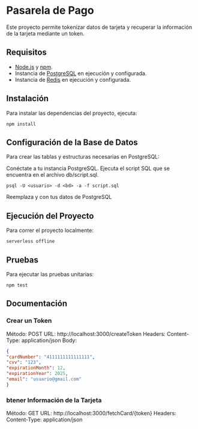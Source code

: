 # Pasarela de Pago

Este proyecto permite tokenizar datos de tarjeta y recuperar la información de la tarjeta mediante un token. 

## Requisitos

- [Node.js](https://nodejs.org/) y [npm](https://www.npmjs.com/).
- Instancia de [PostgreSQL](https://www.postgresql.org/download/) en ejecución y configurada.
- Instancia de [Redis](https://redis.io/download) en ejecución y configurada.

## Instalación

Para instalar las dependencias del proyecto, ejecuta:

````npm install````

## Configuración de la Base de Datos

Para crear las tablas y estructuras necesarias en PostgreSQL:

Conéctate a tu instancia PostgreSQL.
Ejecuta el script SQL que se encuentra en el archivo db/script.sql.

````psql -U <usuario> -d <bd> -a -f script.sql````

Reemplaza <usuario> y <bd> con tus datos de PostgreSQL

## Ejecución del Proyecto

Para correr el proyecto localmente:

````serverless offline````

## Pruebas
Para ejecutar las pruebas unitarias:

````npm test````

## Documentación

### Crear un Token

Método: POST
URL: http://localhost:3000/createToken
Headers: Content-Type: application/json
Body:

```json
{
"cardNumber": "4111111111111111",
"cvv": "123",
"expirationMonth": 12,
"expirationYear": 2025,
"email": "usuario@gmail.com"
}
```


### btener Información de la Tarjeta

Método: GET
URL: http://localhost:3000/fetchCard/{token}
Headers: Content-Type: application/json

